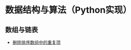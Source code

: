 # 数据结构与算法（Python实现）

## 数组与链表
* [删除排序数组中的重复项](https://leetcode-cn.com/problems/remove-duplicates-from-sorted-array/)